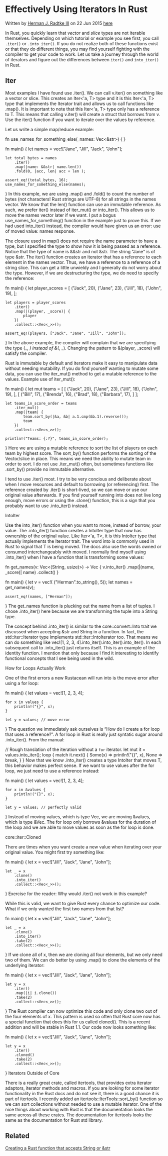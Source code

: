 # Effectively Using Iterators In Rust


Written by [Herman J. Radtke III](http://hermanradtke.com/) on 22 Jun 2015
[here](http://hermanradtke.com/2015/06/22/effectively-using-iterators-in-rust.html)

In Rust, you quickly learn that _vector_ and _slice_ types are not iterable
themselves. Depending on which tutorial or example you see first, you call
`.iter()` or `.into_iter()`. If you do not realize both of these functions exist
or that they do different things, you may find yourself fighting with the
compiler to get your code to work. Let us take a journey through the world of
iterators and figure out the differences between `iter()` and `into_iter()` in
Rust.

## Iter

Most examples I have found use .iter(). We can call v.iter() on something like a vector or slice. This creates an Iter<'a, T> type and it is this Iter<'a, T> type that implements the Iterator trait and allows us to call functions like .map(). It is important to note that this Iter<'a, T> type only has a reference to T. This means that calling v.iter() will create a struct that borrows from v. Use the iter() function if you want to iterate over the values by reference.

Let us write a simple map/reduce example:

fn use_names_for_something_else(_names: Vec<&str>) {
}

fn main() {
    let names = vec!["Jane", "Jill", "Jack", "John"];

    let total_bytes = names
        .iter()
        .map(|name: &&str| name.len())
        .fold(0, |acc, len| acc + len );

    assert_eq!(total_bytes, 16);
    use_names_for_something_else(names);
}
In this example, we are using .map() and .fold() to count the number of bytes (not characters! Rust strings are UTF-8) for all strings in the names vector. We know that the len() function can use an immutable reference. As such, we prefer iter() instead of iter_mut() or into_iter(). This allows us to move the names vector later if we want. I put a bogus use_names_for_something() function in the example just to prove this. If we had used into_iter() instead, the compiler would have given us an error: use of moved value: names response.

The closure used in map() does not require the name parameter to have a type, but I specified the type to show how it is being passed as a reference. Notice that the type of name is &&str and not &str. The string "Jane" is of type &str. The iter() function creates an iterator that has a reference to each element in the names vector. Thus, we have a reference to a reference of a string slice. This can get a little unwieldy and I generally do not worry about the type. However, if we are destructuring the type, we do need to specify the reference:

fn main() {
    let player_scores = [
        ("Jack", 20), ("Jane", 23), ("Jill", 18), ("John", 19),
    ];

    let players = player_scores
        .iter()
        .map(|(player, _score)| {
            player
        })
        .collect::<Vec<_>>();

    assert_eq!(players, ["Jack", "Jane", "Jill", "John"]);
}
In the above example, the compiler will complain that we are specifying the type (_, _) instead of &(_, _). Changing the pattern to &(player, _score) will satisfy the compiler.

Rust is immutable by default and iterators make it easy to manipulate data without needing mutability. If you do find yourself wanting to mutate some data, you can use the iter_mut() method to get a mutable reference to the values. Example use of iter_mut():

fn main() {
    let mut teams = [
        [ ("Jack", 20), ("Jane", 23), ("Jill", 18), ("John", 19), ],
        [ ("Bill", 17), ("Brenda", 16), ("Brad", 18), ("Barbara", 17), ]
    ];

    let teams_in_score_order = teams
        .iter_mut()
        .map(|team| {
            team.sort_by(|&a, &b| a.1.cmp(&b.1).reverse());
            team
        })
        .collect::<Vec<_>>();

    println!("Teams: {:?}", teams_in_score_order);
}
Here we are using a mutable reference to sort the list of players on each team by highest score. The sort_by() function performs the sorting of the Vector/slice in place. This means we need the ability to mutate team in order to sort. I do not use .iter_mut() often, but sometimes functions like .sort_by() provide no immutable alternative.

I tend to use .iter() most. I try to be very concious and deliberate about when I move resources and default to borrowing (or referencing) first. The reference created by .iter() is short-lived, so we can move or use our original value afterwards. If you find yourself running into does not live long enough, move errors or using the .clone() function, this is a sign that you probably want to use .into_iter() instead.

IntoIter

Use the into_iter() function when you want to move, instead of borrow, your value. The .into_iter() function creates a IntoIter<T> type that now has ownership of the original value. Like Iter<'a, T>, it is this IntoIter<T> type that actually implements the Iterator trait. The word into is commonly used in Rust to signal that T is being moved. The docs also use the words owned or consumed interchangeably with moved. I normally find myself using .into_iter() when I have a function that is transforming some values:

fn get_names(v: Vec<(String, usize)>) -> Vec<String> {
    v.into_iter()
        .map(|(name, _score)| name)
        .collect()
}

fn main() {
    let v = vec!( ("Herman".to_string(), 5));
    let names = get_names(v);

    assert_eq!(names, ["Herman"]);
}
The get_names function is plucking out the name from a list of tuples. I chose .into_iter() here because we are transforming the tuple into a String type.

The concept behind .into_iter() is similar to the core::convert::Into trait we discussed when accepting &str and String in a function. In fact, the std::iter::Iterator type implements std::iter::IntoIterator too. That means we can do something like vec![1, 2, 3, 4].into_iter().into_iter().into_iter(). In each subsequent call to .into_iter() just returns itself. This is an example of the identity function. I mention that only because I find it interesting to identify functional concepts that I see being used in the wild.

How for Loops Actually Work

One of the first errors a new Rustacean will run into is the move error after using a for loop:

fn main() {
    let values = vec![1, 2, 3, 4];

    for x in values {
        println!("{}", x);
    }

    let y = values; // move error
}
The question we immediately ask ourselves is “How do I create a for loop that uses a reference?”. A for loop in Rust is really just syntatic sugar around .into_iter(). From the manual:

// Rough translation of the iteration without a `for` iterator.
let mut it = values.into_iter();
loop {
    match it.next() {
        Some(x) => println!("{}", x),
        None => break,
    }
}
Now that we know .into_iter() creates a type IntoIter<T> that moves T, this behavior makes perfect sense. If we want to use values after the for loop, we just need to use a reference instead:

fn main() {
    let values = vec![1, 2, 3, 4];

    for x in &values {
        println!("{}", x);
    }

    let y = values; // perfectly valid
}
Instead of moving values, which is type Vec<i32>, we are moving &values, which is type &Vec<i32>. The for loop only borrows &values for the duration of the loop and we are able to move values as soon as the for loop is done.

core::iter::Cloned

There are times when you want create a new value when iterating over your original value. You might first try something like:

fn main() {
    let x = vec!["Jill", "Jack", "Jane", "John"];

    let _ = x
        .clone()
        .into_iter()
        .collect::<Vec<_>>();
}
Exercise for the reader: Why would .iter() not work in this example?

While this is valid, we want to give Rust every chance to optimize our code. What if we only wanted the first two names from that list?

fn main() {
    let x = vec!["Jill", "Jack", "Jane", "John"];

    let _ = x
        .clone()
        .into_iter()
        .take(2)
        .collect::<Vec<_>>();
}
If we clone all of x, then we are cloning all four elements, but we only need two of them. We can do better by using .map() to clone the elements of the underlying iterator:

fn main() {
    let x = vec!["Jill", "Jack", "Jane", "John"];

    let y = x
        .iter()
        .map(|i| i.clone())
        .take(2)
        .collect::<Vec<_>>();
}
The Rust compiler can now optimize this code and only clone two out of the four elements of x. This pattern is used so often that Rust core now has a special function that does this for us called cloned(). This is a recent addition and will be stable in Rust 1.1. Our code now looks something like:

fn main() {
    let x = vec!["Jill", "Jack", "Jane", "John"];

    let y = x
        .iter()
        .cloned()
        .take(2)
        .collect::<Vec<_>>();
}
Iterators Outside of Core

There is a really great crate, called itertools, that provides extra iterator adaptors, iterator methods and macros. If you are looking for some iterator functionality in the Rust docs and do not see it, there is a good chance it is part of itertools. I recently added an itertools::IterTools::sort_by() function so we can sort collections without needed to use a mutable iterator. One of the nice things about working with Rust is that the documentation looks the same across all these crates. The documentation for itertools looks the same as the documentation for Rust std library.

## Related

[Creating a Rust function that accepts String or &str](http://hermanradtke.com/2015/05/06/creating-a-rust-function-that-accepts-string-or-str.html)
